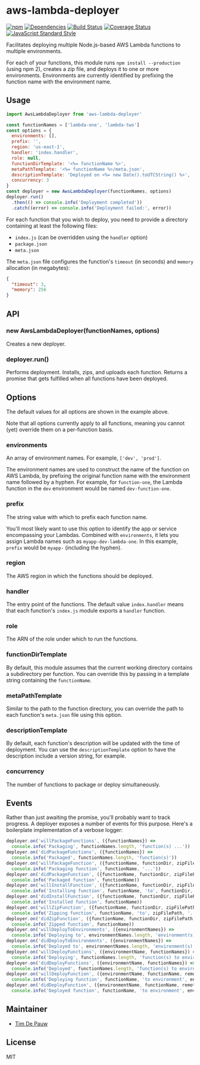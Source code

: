 # aws-lambda-deployer

[![npm](https://img.shields.io/npm/v/aws-lambda-deployer.svg)](https://www.npmjs.com/package/aws-lambda-deployer) [![Dependencies](https://img.shields.io/david/zentrick/aws-lambda-deployer.svg)](https://david-dm.org/zentrick/aws-lambda-deployer) [![Build Status](https://img.shields.io/travis/zentrick/aws-lambda-deployer.svg)](https://travis-ci.org/zentrick/aws-lambda-deployer) [![Coverage Status](https://img.shields.io/coveralls/zentrick/aws-lambda-deployer.svg)](https://coveralls.io/r/zentrick/aws-lambda-deployer) [![JavaScript Standard Style](https://img.shields.io/badge/code%20style-standard-brightgreen.svg)](https://github.com/feross/standard)

Facilitates deploying multiple Node.js-based AWS Lambda functions to multiple
environments.

For each of your functions, this module runs `npm install --production`
(using npm 2), creates a zip file, and deploys it to one or more environments.
Environments are currently identified by prefixing the function name with the
environment name.

## Usage

```js
import AwsLambdaDeployer from 'aws-lambda-deployer'

const functionNames = ['lambda-one', 'lambda-two']
const options = {
  environments: [],
  prefix: '',
  region: 'us-east-1',
  handler: 'index.handler',
  role: null,
  functionDirTemplate: '<%= functionName %>',
  metaPathTemplate: '<%= functionName %>/meta.json',
  descriptionTemplate: 'Deployed on <%= new Date().toUTCString() %>',
  concurrency: 3
}
const deployer = new AwsLambdaDeployer(functionNames, options)
deployer.run()
  .then(() => console.info('Deployment completed'))
  .catch((error) => console.info('Deployment failed:', error))
```

For each function that you wish to deploy, you need to provide a directory
containing at least the following files:

* `index.js` (can be overridden using the `handler` option)
* `package.json`
* `meta.json`

The `meta.json` file configures the function's `timeout` (in seconds) and
`memory` allocation (in megabytes):

```json
{
  "timeout": 3,
  "memory": 256
}
```

## API

### new AwsLambdaDeployer(functionNames, options)

Creates a new deployer.

### deployer.run()

Performs deployment. Installs, zips, and uploads each function. Returns a
promise that gets fulfilled when all functions have been deployed.

## Options

The default values for all options are shown in the example above.

Note that all options currently apply to all functions, meaning you cannot (yet)
override them on a per-function basis.

### environments

An array of environment names. For example, `['dev', 'prod']`.

The environment names are used to construct the name of the function on AWS
Lambda, by prefixing the original function name with the environment name
followed by a hyphen. For example, for `function-one`, the Lambda function in
the `dev` environment would be named `dev-function-one`.

### prefix

The string value with which to prefix each function name.

You'll most likely want to use this option to identify the app or service
encompassing your Lambdas. Combined with `environments`, it lets you assign
Lambda names such as `myapp-dev-lambda-one`. In this example, `prefix` would be
`myapp-` (including the hyphen).

### region

The AWS region in which the functions should be deployed.

### handler

The entry point of the functions. The default value `index.handler` means that
each function's `index.js` module exports a `handler` function.

### role

The ARN of the role under which to run the functions.

### functionDirTemplate

By default, this module assumes that the current working directory contains a
subdirectory per function. You can override this by passing in a template string
containing the `functionName`.

### metaPathTemplate

Similar to the path to the function directory, you can override the path to each
function's `meta.json` file using this option.

### descriptionTemplate

By default, each function's description will be updated with the time of
deployment. You can use the `descriptionTemplate` option to have the description
include a version string, for example.

### concurrency

The number of functions to package or deploy simultaneously.

## Events

Rather than just awaiting the promise, you'll probably want to track progress.
A deployer exposes a number of events for this purpose. Here's a boilerplate
implementation of a verbose logger:

```js
deployer.on('willPackageFunctions', ({functionNames}) =>
  console.info('Packaging', functionNames.length, 'function(s) ...'))
deployer.on('didPackageFunctions', ({functionNames}) =>
  console.info('Packaged', functionNames.length, 'function(s)'))
deployer.on('willPackageFunction', ({functionName, functionDir, zipFilePath, metaFilePath}) =>
  console.info('Packaging function', functionName, '...'))
deployer.on('didPackageFunction', ({functionName, functionDir, zipFilePath, metaFilePath}) =>
  console.info('Packaged function', functionName))
deployer.on('willInstallFunction', ({functionName, functionDir, zipFilePath, metaFilePath}) =>
  console.info('Installing function', functionName, 'to', functionDir, '...'))
deployer.on('didInstallFunction', ({functionName, functionDir, zipFilePath, metaFilePath}) =>
  console.info('Installed function', functionName))
deployer.on('willZipFunction', ({functionName, functionDir, zipFilePath, metaFilePath}) =>
  console.info('Zipping function', functionName, 'to', zipFilePath, '...'))
deployer.on('didZipFunction', ({functionName, functionDir, zipFilePath, metaFilePath}) =>
  console.info('Zipped function', functionName))
deployer.on('willDeployToEnvironments', ({environmentNames}) =>
  console.info('Deploying to', environmentNames.length, 'environment(s) ...'))
deployer.on('didDeployToEnvironments', ({environmentNames}) =>
  console.info('Deployed to', environmentNames.length, 'environment(s)'))
deployer.on('willDeployFunctions', ({environmentName, functionNames}) =>
  console.info('Deploying', functionNames.length, 'function(s) to environment', environmentName, '...'))
deployer.on('didDeployFunctions', ({environmentName, functionNames}) =>
  console.info('Deployed', functionNames.length, 'function(s) to environment', environmentName))
deployer.on('willDeployFunction', ({environmentName, functionName, remoteFunctionName, zipFilePath, zipFileSize}) =>
  console.info('Deploying function', functionName, 'to environment', environmentName, 'as', remoteFunctionName + ': uploading', zipFileSize, 'bytes ...'))
deployer.on('didDeployFunction', ({environmentName, functionName, remoteFunctionName, zipFilePath, zipFileSize}) =>
  console.info('Deployed function', functionName, 'to environment', environmentName, 'as', remoteFunctionName))
```

## Maintainer

- [Tim De Pauw](https://github.com/timdp)

## License

MIT

